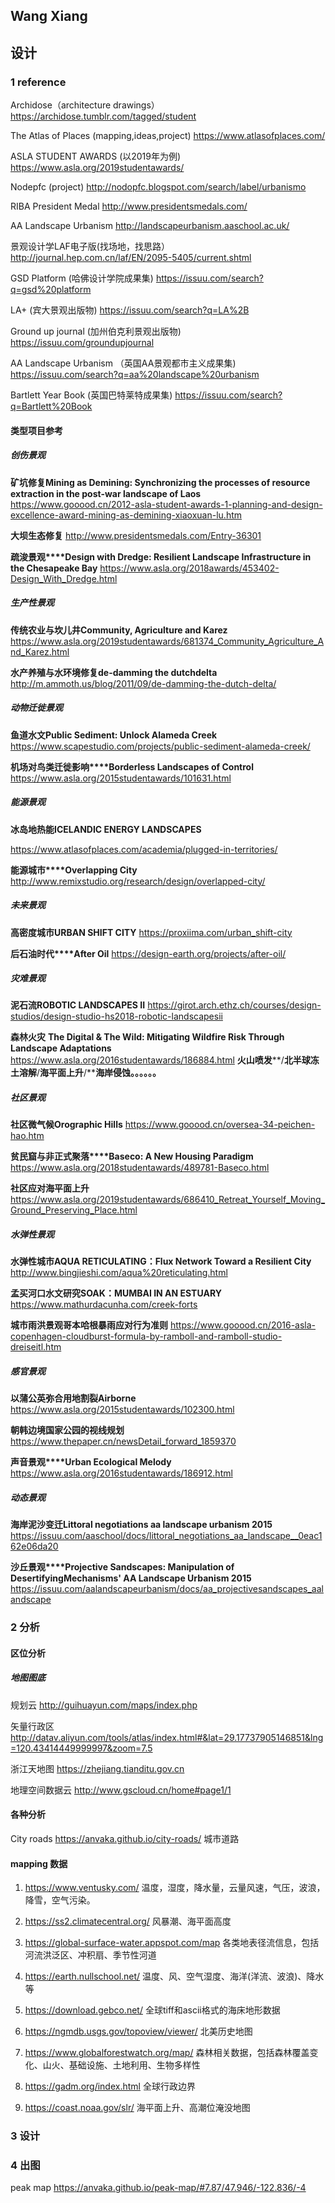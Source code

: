 ## Wang Xiang

## 设计
### 1 reference
Archidose（architecture drawings）
https://archidose.tumblr.com/tagged/student

The Atlas of Places (mapping,ideas,project)
https://www.atlasofplaces.com/

ASLA STUDENT AWARDS (以2019年为例)
https://www.asla.org/2019studentawards/

Nodepfc (project)
http://nodopfc.blogspot.com/search/label/urbanismo

RIBA President Medal
http://www.presidentsmedals.com/

AA Landscape Urbanism
http://landscapeurbanism.aaschool.ac.uk/

景观设计学LAF电子版(找场地，找思路）
http://journal.hep.com.cn/laf/EN/2095-5405/current.shtml

GSD Platform (哈佛设计学院成果集)
https://issuu.com/search?q=gsd%20platform 

LA+ (宾大景观出版物)
https://issuu.com/search?q=LA%2B 

Ground up journal (加州伯克利景观出版物)
https://issuu.com/groundupjournal 

AA Landscape Urbanism （英国AA景观都市主义成果集)
https://issuu.com/search?q=aa%20landscape%20urbanism

Bartlett Year Book (英国巴特莱特成果集)
https://issuu.com/search?q=Bartlett%20Book

#### 类型项目参考
##### 创伤景观
**矿坑修复Mining as Demining: Synchronizing the processes of resource extraction in the post-war landscape of Laos**
https://www.gooood.cn/2012-asla-student-awards-1-planning-and-design-excellence-award-mining-as-demining-xiaoxuan-lu.htm

**大坝生态修复**
http://www.presidentsmedals.com/Entry-36301

**疏浚景观****Design with Dredge: Resilient Landscape Infrastructure in the Chesapeake Bay**
https://www.asla.org/2018awards/453402-Design_With_Dredge.html

##### 生产性景观
**传统农业与坎儿井Community, Agriculture and Karez**
https://www.asla.org/2019studentawards/681374_Community_Agriculture_And_Karez.html

**水产养殖与水环境修复de-damming the dutchdelta**
http://m.ammoth.us/blog/2011/09/de-damming-the-dutch-delta/

##### 动物迁徙景观
**鱼道水文Public Sediment: Unlock Alameda Creek**
https://www.scapestudio.com/projects/public-sediment-alameda-creek/

**机场对鸟类迁徙影响****Borderless Landscapes of Control**
https://www.asla.org/2015studentawards/101631.html

##### 能源景观
**冰岛地热能ICELANDIC ENERGY LANDSCAPES**

https://www.atlasofplaces.com/academia/plugged-in-territories/

**能源城市****Overlapping City**
http://www.remixstudio.org/research/design/overlapped-city/

##### 未来景观
**高密度城市URBAN SHIFT CITY**
https://proxiima.com/urban_shift-city

**后石油时代****After Oil**
https://design-earth.org/projects/after-oil/

##### 灾难景观
**泥石流ROBOTIC LANDSCAPES II**
https://girot.arch.ethz.ch/courses/design-studios/design-studio-hs2018-robotic-landscapesii

**森林火灾**
**The Digital & The Wild: Mitigating Wildfire Risk Through Landscape Adaptations**
https://www.asla.org/2016studentawards/186884.html
**火山喷发****/****北半球冻土溶解****/****海平面上升****/****海岸侵蚀。。。。。。**

##### 社区景观
**社区微气候Orographic Hills**
https://www.gooood.cn/oversea-34-peichen-hao.htm

**贫民窟与非正式聚落****Baseco: A New Housing Paradigm**
https://www.asla.org/2018studentawards/489781-Baseco.html

**社区应对海平面上升**
https://www.asla.org/2019studentawards/686410_Retreat_Yourself_Moving_Ground_Preserving_Place.html

##### 水弹性景观
**水弹性城市AQUA RETICULATING：Flux Network Toward a Resilient City**
http://www.bingjieshi.com/aqua%20reticulating.html

**孟买河口水文研究SOAK：MUMBAI IN AN ESTUARY**
https://www.mathurdacunha.com/creek-forts

**城市雨洪景观哥本哈根暴雨应对行为准则**
https://www.gooood.cn/2016-asla-copenhagen-cloudburst-formula-by-ramboll-and-ramboll-studio-dreiseitl.htm

##### 感官景观
**以蒲公英弥合用地割裂Airborne**
https://www.asla.org/2015studentawards/102300.html

**朝韩边境国家公园的视线规划**
https://www.thepaper.cn/newsDetail_forward_1859370

**声音景观****Urban Ecological Melody**
https://www.asla.org/2016studentawards/186912.html

##### 动态景观
**海岸泥沙变迁Littoral negotiations aa landscape urbanism 2015** 
https://issuu.com/aaschool/docs/littoral_negotiations_aa_landscape__0eac162e06da20

**沙丘景观****Projective Sandscapes: Manipulation of DesertifyingMechanisms' AA Landscape Urbanism 2015** 
https://issuu.com/aalandscapeurbanism/docs/aa_projectivesandscapes_aalandscape

### 2 分析

#### 区位分析
##### 地图图底
规划云
http://guihuayun.com/maps/index.php

矢量行政区
http://datav.aliyun.com/tools/atlas/index.html#&lat=29.17737905146851&lng=120.43414449999997&zoom=7.5

浙江天地图
https://zhejiang.tianditu.gov.cn

地理空间数据云
http://www.gscloud.cn/home#page1/1

#### 各种分析

City roads
https://anvaka.github.io/city-roads/
城市道路

#### mapping 数据
1. https://www.ventusky.com/
温度，湿度，降水量，云量风速，气压，波浪，降雪，空气污染。

2. https://ss2.climatecentral.org/
风暴潮、海平面高度

3. https://global-surface-water.appspot.com/map
各类地表径流信息，包括河流洪泛区、冲积扇、季节性河道

4. https://earth.nullschool.net/
温度、风、空气湿度、海洋(洋流、波浪)、降水等
5. https://download.gebco.net/
全球tiff和ascii格式的海床地形数据
6. https://ngmdb.usgs.gov/topoview/viewer/
北美历史地图
7. https://www.globalforestwatch.org/map/
森林相关数据，包括森林覆盖变化、山火、基础设施、土地利用、生物多样性
8. https://gadm.org/index.html
全球行政边界
9. https://coast.noaa.gov/slr/
海平面上升、高潮位淹没地图



### 3 设计
### 4 出图
peak map
https://anvaka.github.io/peak-map/#7.87/47.946/-122.836/-4
